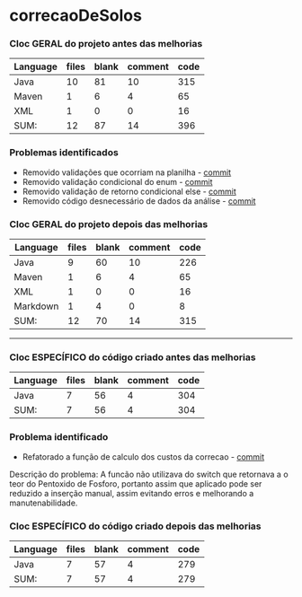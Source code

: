 # correcaoDeSolos

### Cloc GERAL do projeto antes das melhorias


|Language                    | files   |      blank   |    comment     |     code|
|----------------------------|---------|--------------|----------------|---------|
|Java                        |   10    |        81    |        10      |     315 |
|Maven                       |    1    |         6    |         4      |      65 |
|XML                         |    1    |         0    |         0      |      16 |
|SUM:                        |   12    |        87    |        14      |     396 |

### Problemas identificados

- Removido validações que ocorriam na planilha - [commit](https://github.com/LuizHNRQ/correcaoDeSolos/commit/ae1489649c926b0c0f7612f4174cd21ee1e0a999)
- Removido validação condicional do enum - [commit](https://github.com/LuizHNRQ/correcaoDeSolos/commit/d98d90bfe6e60b25105bdc73539263f2b1a8600b) 
- Removido validação de retorno condicional else - [commit](https://github.com/LuizHNRQ/correcaoDeSolos/commit/6c2055762c3b665dabc4ba50f6a727260b7db72e) 
- Removido código desnecessário de dados da análise - [commit](https://github.com/LuizHNRQ/correcaoDeSolos/commit/6c2055762c3b665dabc4ba50f6a727260b7db72e) 


### Cloc GERAL do projeto depois das melhorias

|Language                    | files   |      blank   |    comment     |     code|
|----------------------------|---------|--------------|----------------|---------|
|Java                        |    9    |        60    |        10      |     226 |
|Maven                       |    1    |         6    |         4      |      65 |
|XML                         |    1    |         0    |         0      |      16 |
|Markdown                    |    1    |         4    |         0      |       8 |
|SUM:                        |   12    |        70    |        14      |     315 |

-----------------------------------------------------------------------------------------------------

### Cloc ESPECÍFICO do código criado antes das melhorias


|Language                    | files   |      blank   |    comment     |     code|
|----------------------------|---------|--------------|----------------|---------|
|Java                        |    7    |        56    |         4      |     304 |
|SUM:                        |    7    |        56    |         4      |     304 |

### Problema identificado

- Refatorado a função de calculo dos custos da correcao - [commit](https://github.com/LuizHNRQ/correcaoDeSolos/commit/69d0298bb6d0f3c83b8f6d423d37d5fcff269fcc)

Descrição do problema: A funcão não utilizava do switch que retornava a o teor do Pentoxido de Fosforo, portanto assim que aplicado pode ser reduzido a inserção manual, assim evitando erros e melhorando a manutenabilidade.

### Cloc ESPECÍFICO do código criado depois das melhorias

|Language                    | files   |      blank   |    comment     |     code|
|----------------------------|---------|--------------|----------------|---------|
|Java                        |    7    |        57    |         4      |     279 |
|SUM:                        |    7    |        57    |         4      |     279 |









